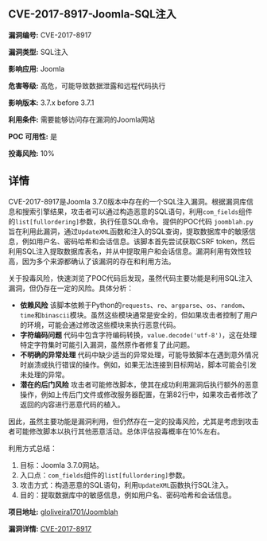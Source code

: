 ## CVE-2017-8917-Joomla-SQL注入

**漏洞编号:** CVE-2017-8917

**漏洞类型:** SQL注入

**影响应用:** Joomla

**危害等级:** 高危，可能导致数据泄露和远程代码执行

**影响版本:** 3.7.x before 3.7.1

**利用条件:** 需要能够访问存在漏洞的Joomla网站

**POC 可用性:** 是

**投毒风险:** 10%

## 详情

CVE-2017-8917是Joomla 3.7.0版本中存在的一个SQL注入漏洞。根据漏洞库信息和搜索引擎结果，攻击者可以通过构造恶意的SQL语句，利用`com_fields`组件的`list[fullordering]`参数，执行任意SQL命令。提供的POC代码 `joomblah.py` 旨在利用此漏洞，通过`UpdateXML`函数和注入的SQL查询，提取数据库中的敏感信息，例如用户名、密码哈希和会话信息。该脚本首先尝试获取CSRF token，然后利用SQL注入提取数据库表名，并从中提取用户和会话信息。漏洞利用有效性较高，因为多个来源都确认了该漏洞的存在和利用方法。

关于投毒风险，快速浏览了POC代码后发现，虽然代码主要功能是利用SQL注入漏洞，但仍存在一定的风险。具体分析：
*   **依赖风险** 该脚本依赖于Python的`requests`、`re`、`argparse`、`os`、`random`、`time`和`binascii`模块。虽然这些模块通常是安全的，但如果攻击者控制了用户的环境，可能会通过修改这些模块来执行恶意代码。
*   **字符编码问题** 代码中包含字符编码转换，`value.decode('utf-8')`，这在处理特定字符集时可能引入漏洞，虽然原作者修复了此问题。
*   **不明确的异常处理** 代码中缺少适当的异常处理，可能导致脚本在遇到意外情况时崩溃或执行错误的操作。例如，如果无法连接到目标网站，脚本可能会引发未处理的异常。
*   **潜在的后门风险**  攻击者可能修改脚本，使其在成功利用漏洞后执行额外的恶意操作，例如上传后门文件或修改服务器配置，在第82行中，如果攻击者修改了返回的内容进行恶意代码的植入。

因此，虽然主要功能是漏洞利用，但仍然存在一定的投毒风险，尤其是考虑到攻击者可能修改脚本以执行其他恶意活动。总体评估投毒概率在10%左右。

利用方式总结：
1.  目标：Joomla 3.7.0网站。
2.  入口点：`com_fields`组件的`list[fullordering]`参数。
3.  攻击方式：构造恶意的SQL语句，利用`UpdateXML`函数执行SQL注入。
4.  目的：提取数据库中的敏感信息，例如用户名、密码哈希和会话信息。

**项目地址:** [gloliveira1701/Joomblah](https://github.com/gloliveira1701/Joomblah)

**漏洞详情:** [CVE-2017-8917](https://nvd.nist.gov/vuln/detail/CVE-2017-8917)